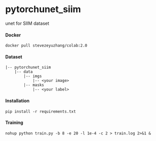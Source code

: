 # pytorchunet_siim
unet for SIIM dataset
#### Docker
```
docker pull stevezeyuzhang/colab:2.0
```
#### Dataset
```
|-- pytorchunet_siim
    |-- data
        |-- imgs
            |-- <your image>
        |-- masks
            |-- <your label>
```
#### Installation
```
pip install -r requirements.txt
```
#### Training
```
nohup python train.py -b 8 -e 20 -l 1e-4 -c 2 > train.log 2>&1 &
```
